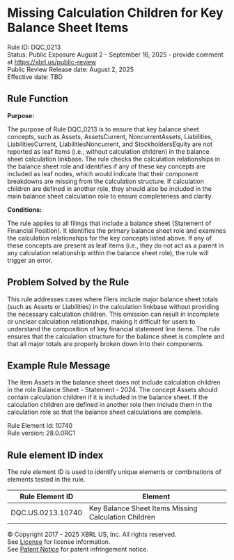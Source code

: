 # Missing Calculation Children for Key Balance Sheet Items  
Rule ID: DQC_0213  
Status: Public Exposure August 2 - September 16, 2025 - provide comment at https://xbrl.us/public-review    
Public Review Release date: August 2, 2025  
Effective date: TBD

## Rule Function

**Purpose:**

The purpose of Rule DQC_0213 is to ensure that key balance sheet concepts, such as Assets, AssetsCurrent, NoncurrentAssets, Liabilities, LiabilitiesCurrent, LiabilitiesNoncurrent, and StockholdersEquity are not reported as leaf items (i.e., without calculation children) in the balance sheet calculation linkbase. The rule checks the calculation relationships in the balance sheet role and identifies if any of these key concepts are included as leaf nodes, which would indicate that their component breakdowns are missing from the calculation structure. If calculation children are defined in another role, they should also be included in the main balance sheet calculation role to ensure completeness and clarity.

**Conditions:**

The rule applies to all filings that include a balance sheet (Statement of Financial Position). It identifies the primary balance sheet role and examines the calculation relationships for the key concepts listed above. If any of these concepts are present as leaf items (i.e., they do not act as a parent in any calculation relationship within the balance sheet role), the rule will trigger an error.

## Problem Solved by the Rule

This rule addresses cases where filers include major balance sheet totals (such as Assets or Liabilities) in the calculation linkbase without providing the necessary calculation children. This omission can result in incomplete or unclear calculation relationships, making it difficult for users to understand the composition of key financial statement line items. The rule ensures that the calculation structure for the balance sheet is complete and that all major totals are properly broken down into their components.

## Example Rule Message

The item Assets in the balance sheet does not include calculation children in the role Balance Sheet - Statement - 2024. The concept Assets should contain calculation children if it is included in the balance sheet. If the calculation children are defined in another role then include them in the calculation role so that the balance sheet calculations are complete.

Rule Element Id: 10740  
Rule version: 28.0.0RC1

## Rule element ID index  
The rule element ID is used to identify unique elements or combinations of elements tested in the rule.

|Rule Element ID|Element|
|--- |--- |
| DQC.US.0213.10740 | Key Balance Sheet Items Missing Calculation Children |

© Copyright 2017 - 2025 XBRL US, Inc. All rights reserved.  
See [License](https://xbrl.us/dqc-license) for license information.  
See [Patent Notice](https://xbrl.us/dqc-patent) for patent infringement notice.